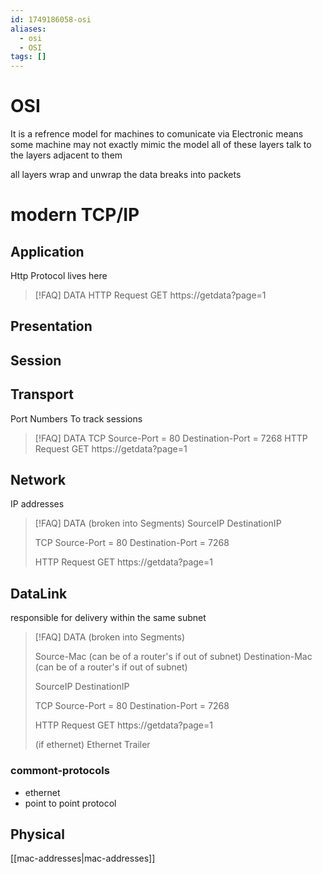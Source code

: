 ```yaml
---
id: 1749186058-osi
aliases:
  - osi
  - OSI
tags: []
---
```


# OSI

It is a refrence model for machines to comunicate via Electronic means
some machine may not exactly mimic the model
all of these layers talk to the layers adjacent to them

all layers wrap and unwrap the data breaks into packets



# modern TCP/IP
## Application
Http Protocol lives here

> [!FAQ] DATA
> HTTP Request
> GET https://getdata?page=1

## Presentation
## Session
## Transport

Port Numbers To track sessions
> [!FAQ] DATA
> TCP
> Source-Port = 80
> Destination-Port = 7268
> HTTP Request
> GET https://getdata?page=1

## Network
IP addresses
> [!FAQ] DATA (broken into Segments)
> SourceIP
> DestinationIP
>
> TCP
> Source-Port = 80
> Destination-Port = 7268
>
> HTTP Request
> GET https://getdata?page=1
## DataLink

responsible for delivery within the same subnet
> [!FAQ] DATA (broken into Segments)
>
> Source-Mac       (can be of a router's if out of subnet)
> Destination-Mac  (can be of a router's if out of subnet)
>
> SourceIP
> DestinationIP
>
> TCP
> Source-Port = 80
> Destination-Port = 7268
>
> HTTP Request
> GET https://getdata?page=1
>
> (if ethernet) Ethernet Trailer
### commont-protocols
- ethernet
- point to point protocol
## Physical


[[mac-addresses|mac-addresses]]
